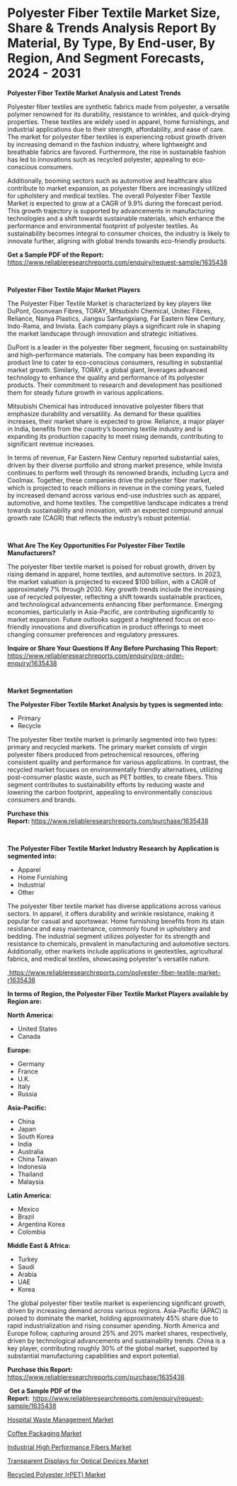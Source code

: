 <p><h1>Polyester Fiber Textile Market Size, Share & Trends Analysis Report By Material, By Type, By End-user, By Region, And Segment Forecasts, 2024 - 2031</h1></p><p><strong>Polyester Fiber Textile Market Analysis and Latest Trends</strong></p>
<p><p>Polyester fiber textiles are synthetic fabrics made from polyester, a versatile polymer renowned for its durability, resistance to wrinkles, and quick-drying properties. These textiles are widely used in apparel, home furnishings, and industrial applications due to their strength, affordability, and ease of care. The market for polyester fiber textiles is experiencing robust growth driven by increasing demand in the fashion industry, where lightweight and breathable fabrics are favored. Furthermore, the rise in sustainable fashion has led to innovations such as recycled polyester, appealing to eco-conscious consumers.</p><p>Additionally, booming sectors such as automotive and healthcare also contribute to market expansion, as polyester fibers are increasingly utilized for upholstery and medical textiles. The overall Polyester Fiber Textile Market is expected to grow at a CAGR of 9.9% during the forecast period. This growth trajectory is supported by advancements in manufacturing technologies and a shift towards sustainable materials, which enhance the performance and environmental footprint of polyester textiles. As sustainability becomes integral to consumer choices, the industry is likely to innovate further, aligning with global trends towards eco-friendly products.</p></p>
<p><strong>Get a Sample PDF of the Report:&nbsp;</strong> <a href="https://www.reliableresearchreports.com/enquiry/request-sample/1635438">https://www.reliableresearchreports.com/enquiry/request-sample/1635438</a></p>
<p>&nbsp;</p>
<p><strong>Polyester Fiber Textile Major Market Players</strong></p>
<p><p>The Polyester Fiber Textile Market is characterized by key players like DuPont, Goonvean Fibres, TORAY, Mitsubishi Chemical, Unitec Fibres, Reliance, Nanya Plastics, Jiangsu Sanfangxiang, Far Eastern New Century, Indo-Rama, and Invista. Each company plays a significant role in shaping the market landscape through innovation and strategic initiatives.</p><p>DuPont is a leader in the polyester fiber segment, focusing on sustainability and high-performance materials. The company has been expanding its product line to cater to eco-conscious consumers, resulting in substantial market growth. Similarly, TORAY, a global giant, leverages advanced technology to enhance the quality and performance of its polyester products. Their commitment to research and development has positioned them for steady future growth in various applications.</p><p>Mitsubishi Chemical has introduced innovative polyester fibers that emphasize durability and versatility. As demand for these qualities increases, their market share is expected to grow. Reliance, a major player in India, benefits from the country’s booming textile industry and is expanding its production capacity to meet rising demands, contributing to significant revenue increases.</p><p>In terms of revenue, Far Eastern New Century reported substantial sales, driven by their diverse portfolio and strong market presence, while Invista continues to perform well through its renowned brands, including Lycra and Coolmax. Together, these companies drive the polyester fiber market, which is projected to reach millions in revenue in the coming years, fueled by increased demand across various end-use industries such as apparel, automotive, and home textiles. The competitive landscape indicates a trend towards sustainability and innovation, with an expected compound annual growth rate (CAGR) that reflects the industry’s robust potential.</p></p>
<p>&nbsp;</p>
<p><strong>What Are The Key Opportunities For Polyester Fiber Textile Manufacturers?</strong></p>
<p><p>The polyester fiber textile market is poised for robust growth, driven by rising demand in apparel, home textiles, and automotive sectors. In 2023, the market valuation is projected to exceed $100 billion, with a CAGR of approximately 7% through 2030. Key growth trends include the increasing use of recycled polyester, reflecting a shift towards sustainable practices, and technological advancements enhancing fiber performance. Emerging economies, particularly in Asia-Pacific, are contributing significantly to market expansion. Future outlooks suggest a heightened focus on eco-friendly innovations and diversification in product offerings to meet changing consumer preferences and regulatory pressures.</p></p>
<p><strong>Inquire or Share Your Questions If Any Before Purchasing This Report:</strong> <a href="https://www.reliableresearchreports.com/enquiry/pre-order-enquiry/1635438">https://www.reliableresearchreports.com/enquiry/pre-order-enquiry/1635438</a></p>
<p>&nbsp;</p>
<p><strong>Market Segmentation</strong></p>
<p><strong>The Polyester Fiber Textile Market Analysis by types is segmented into:</strong></p>
<p><ul><li>Primary</li><li>Recycle</li></ul></p>
<p><p>The polyester fiber textile market is primarily segmented into two types: primary and recycled markets. The primary market consists of virgin polyester fibers produced from petrochemical resources, offering consistent quality and performance for various applications. In contrast, the recycled market focuses on environmentally friendly alternatives, utilizing post-consumer plastic waste, such as PET bottles, to create fibers. This segment contributes to sustainability efforts by reducing waste and lowering the carbon footprint, appealing to environmentally conscious consumers and brands.</p></p>
<p><strong>Purchase this Report:&nbsp;</strong><a href="https://www.reliableresearchreports.com/purchase/1635438">https://www.reliableresearchreports.com/purchase/1635438</a></p>
<p>&nbsp;</p>
<p><strong>The Polyester Fiber Textile Market Industry Research by Application is segmented into:</strong></p>
<p><ul><li>Apparel</li><li>Home Furnishing</li><li>Industrial</li><li>Other</li></ul></p>
<p><p>The polyester fiber textile market has diverse applications across various sectors. In apparel, it offers durability and wrinkle resistance, making it popular for casual and sportswear. Home furnishing benefits from its stain resistance and easy maintenance, commonly found in upholstery and bedding. The industrial segment utilizes polyester for its strength and resistance to chemicals, prevalent in manufacturing and automotive sectors. Additionally, other markets include applications in geotextiles, agricultural fabrics, and medical textiles, showcasing polyester's versatile nature.</p></p>
<p><a href="https://www.reliableresearchreports.com/polyester-fiber-textile-market-r1635438">&nbsp;https://www.reliableresearchreports.com/polyester-fiber-textile-market-r1635438</a></p>
<p><strong>In terms of Region, the Polyester Fiber Textile Market Players available by Region are:</strong></p>
<p>
    <p> <strong> North America: </strong>
        <ul>
            <li>United States</li>
            <li>Canada</li>
        </ul>
        </p> 
    <p> <strong> Europe: </strong>
        <ul>
            <li>Germany</li>
            <li>France</li>
            <li>U.K.</li>
            <li>Italy</li>
            <li>Russia</li>
        </ul>
        </p> 
    <p> <strong> Asia-Pacific: </strong>
        <ul>
            <li>China</li>
            <li>Japan</li>
            <li>South Korea</li>
            <li>India</li>
            <li>Australia</li>
            <li>China Taiwan</li>
            <li>Indonesia</li>
            <li>Thailand</li>
            <li>Malaysia</li>
        </ul>
        </p> 
    <p> <strong> Latin America: </strong>
        <ul>
            <li>Mexico</li>
            <li>Brazil</li>
            <li>Argentina Korea</li>
            <li>Colombia</li>
        </ul>
        </p> 
    <p> <strong> Middle East & Africa: </strong>
        <ul>
            <li>Turkey</li>
            <li>Saudi</li>
            <li>Arabia</li>
            <li>UAE</li>
            <li>Korea</li>
        </ul>
    </p>
    </p>
<p><p>The global polyester fiber textile market is experiencing significant growth, driven by increasing demand across various regions. Asia-Pacific (APAC) is poised to dominate the market, holding approximately 45% share due to rapid industrialization and rising consumer spending. North America and Europe follow, capturing around 25% and 20% market shares, respectively, driven by technological advancements and sustainability trends. China is a key player, contributing roughly 30% of the global market, supported by substantial manufacturing capabilities and export potential.</p></p>
<p><strong>Purchase this Report: </strong><a href="https://www.reliableresearchreports.com/purchase/1635438">https://www.reliableresearchreports.com/purchase/1635438</a></p>
<p>&nbsp;<strong>Get a Sample PDF of the Report:&nbsp;&nbsp;</strong><a href="https://www.reliableresearchreports.com/enquiry/request-sample/1635438">https://www.reliableresearchreports.com/enquiry/request-sample/1635438</a></p>
<p><strong></strong></p>
<p><p><a href="https://issuu.com/reportprime-2/docs/hospital-waste-management-market-si_93386a51ff24f3">Hospital Waste Management Market</a></p><p><a href="https://www.linkedin.com/pulse/booming-coffee-packaging-market-sector-analysis-growth-3xoje">Coffee Packaging Market</a></p><p><a href="https://github.com/FahadAhmed712/Market-Research-Report-List-1/blob/main/industrial-high-performance-fibers-market.md">Industrial High Performance Fibers Market</a></p><p><a href="https://medium.com/@leoraebert/global-market-pulse-trends-and-growth-analysis-in-transparent-displays-for-optical-devices-market-2482cdcc6970?postPublishedType=repub">Transparent Displays for Optical Devices Market</a></p><p><a href="https://github.com/JosephineMcguire65/Market-Research-Report-List-1/blob/main/recycled-polyester-rpet-market.md">Recycled Polyester (rPET) Market</a></p></p>